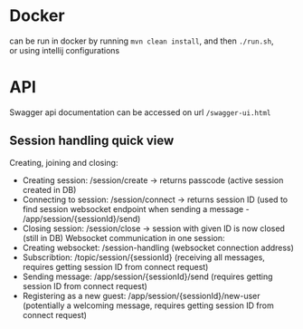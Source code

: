 # Docker

can be run in docker by running `mvn clean install`, and then `./run.sh`, \
or using intellij configurations

# API

Swagger api documentation can be accessed on url `/swagger-ui.html`

## Session handling quick view
Creating, joining and closing:
* Creating session: /session/create -> returns passcode (active session created in DB)
* Connecting to session: /session/connect -> returns session ID (used to find session websocket endpoint when sending a message - /app/session/{sessionId}/send)
* Closing session: /session/close -> session with given ID is now closed (still in DB)
Websocket communication in one session:
* Creating websocket: /session-handling (websocket connection address)
* Subscribtion: /topic/session/{sessionId} (receiving all messages, requires getting session ID from connect request)
* Sending message: /app/session/{sessionId}/send (requires getting session ID from connect request)
* Registering as a new guest: /app/session/{sessionId}/new-user (potentially a welcoming message, requires getting session ID from connect request)

